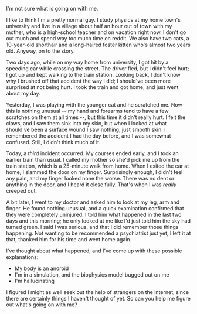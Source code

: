 I'm not sure what is going on with me.

I like to think I'm a pretty normal guy. I study physics at my home town's university and live in a village about half an hour out of town
with my mother, who is a high-school teacher and on vacation right now. I don't go out much and spend way too much time on reddit.
We also have two cats, a 10-year-old shorthair and a long-haired foster kitten who's almost two years old. Anyway, on to the story.

Two days ago, while on my way home from university, I got hit by a speeding car while crossing the street.
The driver fled, but I didn't feel hurt; I got up and kept walking to the train station. Looking back, I don't
know why I brushed off that accident the way I did; I should've been more surprised at not being hurt. I took the train
and got home, and just went about my day.

Yesterday, I was playing with the younger cat and he scratched me. Now this is nothing unusual -- my hand and forearms
tend to have a few scratches on them at all times --, but this time it didn't really hurt. I felt the claws, and I saw them sink
into my skin, but when I looked at what should've been a surface wound I saw nothing, just smooth skin. I remembered the
accident I had the day before, and I was somewhat confused. Still, I didn't think much of it.

Today, a *third* incident occurred. My courses ended early, and I took an earlier train than usual. I called my mother
so she'd pick me up from the train station, which is a 25-minute walk from home. When I exited the car at home, I slammed
the door on my finger. Surprisingly enough, I didn't feel any pain, and my finger looked none the worse. There was no dent
or anything in the door, and I heard it close fully. That's when I was *really* creeped out.

A bit later, I went to my doctor and asked him to look at my leg, arm and finger. He found nothing unusual, and a quick
examination confirmed that they were completely uninjured. I told him what happened in the last two days and this morning;
he only looked at me like I'd just told him the sky had turned green. I said I was serious, and that I did remember those
things happening. Not wanting to be recommended a psychiatrist just yet, I left it at that, thanked him for his time and
went home again.

I've thought about what happened, and I've come up with these possible explanations:

 - My body is an android
 - I'm in a simulation, and the biophysics model bugged out on me
 - I'm hallucinating

I figured I might as well seek out the help of strangers on the internet, since there are certainly things I haven't thought
of yet. So can you help me figure out what's going on with me?
